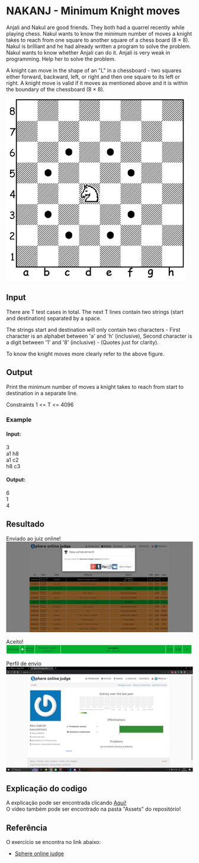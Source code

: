 
# NAKANJ - Minimum Knight moves

Anjali and Nakul are good friends. They both had a quarrel recently while playing chess. Nakul wants to know the minimum number of moves a knight takes to reach from one square to another square of a chess board (8 × 8). Nakul is brilliant and he had already written a program to solve the problem. Nakul wants to know whether Anjali can do it. Anjali is very weak in programming. Help her to solve the problem.

A knight can move in the shape of an "L" in a chessboard - two squares either forward, backward, left, or right and then one square to its left or right. A knight move is valid if it moves as mentioned above and it is within the boundary of the chessboard (8 × 8).

![](../Assets/Cavalo/tabuleiroMovs.png)

## Input
There are T test cases in total. The next T lines contain two strings (start and destination) separated by a space.

The strings start and destination will only contain two characters - First character is an alphabet between 'a' and 'h' (inclusive), Second character is a digit between '1' and '8' (inclusive) - (Quotes just for clarity).

To know the knight moves more clearly refer to the above figure.

## Output

Print the minimum number of moves a knight takes to reach from start to destination in a separate line.

Constraints
1 <= T <= 4096

### Example  
#### Input:  
3  
a1 h8  
a1 c2  
h8 c3  
#### Output:  
6  
1  
4  
## Resultado

Enviado ao juiz online!
![](../Assets/Cavalo/CavaloAccepted.png)

Aceito!
![](../Assets/Cavalo/idSubmissao.png)

Perfil de envio
![](../Assets/Cavalo/perfilSpoj.png)

## Explicação do codigo

A explicação pode ser encontrada clicando [Aqui!](https://youtu.be/1y4jNi71_tM)  
O vídeo também pode ser encontrado na pasta "Assets" do repositório!


## Referência

O exercício se encontra no link abaixo:
- [Sphere online judge](https://www.spoj.com/problems/NAKANJ/)
